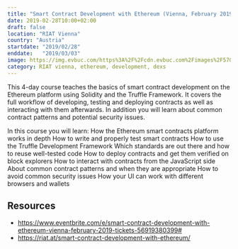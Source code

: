 ```yaml
---
title: "Smart Contract Development with Ethereum (Vienna, February 2019)"
date: 2019-02-28T10:00+02:00
draft: false
location: "RIAT Vienna"
country: "Austria"
startdate: "2019/02/28"
enddate:   "2019/03/03"
image: https://img.evbuc.com/https%3A%2F%2Fcdn.evbuc.com%2Fimages%2F57053774%2F148777297672%2F1%2Foriginal.20190213-130732?w=800&auto=format%2Ccompress&q=75&sharp=10&rect=0%2C30%2C960%2C480&s=d7fc1cccfe274fc793901712823c36a1
category: RIAT vienna, ethereum, development, dexs
---
```


This 4-day course teaches the basics of smart contract development on the Ethereum platform using Solidity and the Truffle Framework. It covers the full workflow of developing, testing and deploying contracts as well as interacting with them afterwards. In addition you will learn about common contract patterns and potential security issues.

In this course you will learn:
How the Ethereum smart contracts platform works in depth
How to write and properly test smart contracts
How to use the Truffle Development Framework
Which standards are out there and how to reuse well-tested code
How to deploy contracts and get them verified on block explorers
How to interact with contracts from the JavaScript side
About common contract patterns and when they are appropriate
How to avoid common security issues
How your UI can work with different browsers and wallets

## Resources
* https://www.eventbrite.com/e/smart-contract-development-with-ethereum-vienna-february-2019-tickets-56919380399#
* https://riat.at/smart-contract-development-with-ethereum/
